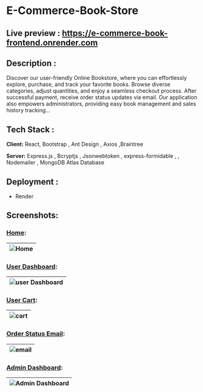 # E-Commerce-Book-Store

## Live preview : https://e-commerce-book-frontend.onrender.com

## Description :
 Discover our user-friendly Online Bookstore, where you can effortlessly explore, purchase, and track your favorite books. Browse diverse categories, adjust quantities, and enjoy a seamless checkout process. After successful payment, receive order status updates via email. Our application also empowers administrators, providing easy book management and sales history tracking...
## Tech Stack :

**Client:** React, Bootstrap , Ant Design , Axios ,Braintree 

**Server:** Express.js , Bcryptjs , Jsonwebtoken , express-formidable , , Nodemailer , MongoDB Atlas Database

## Deployment : 
  * Render
  
 ## Screenshots:
  ### <ins>Home</ins>:
| ![Home](https://github.com/SRayen/E-Commerce-Book-Store/assets/13922445/8ffd31a3-d648-4228-8878-32fcb2d3b082) |
|-|

### <ins>User Dashboard</ins>:
| ![user Dashboard](https://github.com/SRayen/E-Commerce-Book-Store/assets/13922445/0ae38bc2-7c8b-4151-ba35-0b0ae8324070) |
|-|

### <ins>User Cart</ins>:
| ![cart](https://github.com/SRayen/E-Commerce-Book-Store/assets/13922445/e647b9d6-fa22-449b-9503-01bc218596c2) |
|-|

### <ins>Order Status Email</ins>:
| ![email](https://github.com/SRayen/E-Commerce-Book-Store/assets/13922445/9b5f1662-0ac2-49d9-b6cf-db4d10e53d7b) |
|-|

### <ins>Admin Dashboard</ins>:
| ![Admin Dashboard](https://github.com/SRayen/E-Commerce-Book-Store/assets/13922445/7373f52d-5064-46e9-a75b-59788f36b0ab) |
|-|





